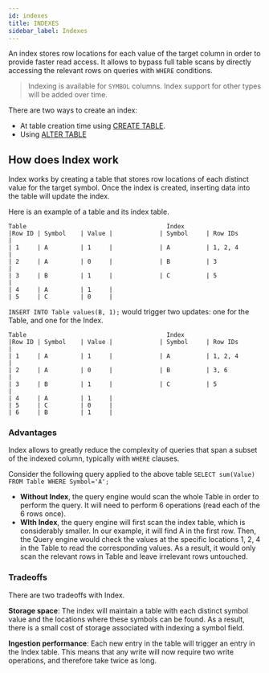 ```yaml
---
id: indexes
title: INDEXES
sidebar_label: Indexes
---
```


An index stores row locations for each value of the target column in order to provide faster read access.
It allows to bypass full table scans by directly accessing the relevant rows on queries with `WHERE` conditions.

> Indexing is available for `SYMBOL` columns. Index support for other types will be added over time.

There are two ways to create an index:
- At table creation time using  [CREATE TABLE](sqlCREATE.md#index).
- Using  [ALTER TABLE](sqlALTER.md#add-index-to-column) 

## How does Index work

Index works by creating a table that stores row locations of each distinct value for the target symbol. Once the index is created,
inserting data into the table will update the index.

Here is an example of a table and its index table.
```shell script
Table                                       Index
|Row ID | Symbol    | Value |             | Symbol     | Row IDs       |
| 1     | A         | 1     |             | A          | 1, 2, 4       |
| 2     | A         | 0     |             | B          | 3             |
| 3     | B         | 1     |             | C          | 5             |
| 4     | A         | 1     |
| 5     | C         | 0     |
```

`INSERT INTO Table values(B, 1);` would trigger two updates: one for the Table, and one for the Index.
```shell script
Table                                       Index
|Row ID | Symbol    | Value |             | Symbol     | Row IDs       |
| 1     | A         | 1     |             | A          | 1, 2, 4       |
| 2     | A         | 0     |             | B          | 3, 6          |
| 3     | B         | 1     |             | C          | 5             |
| 4     | A         | 1     |
| 5     | C         | 0     |
| 6     | B         | 1     |
```

### Advantages
Index allows to greatly reduce the complexity of queries that span a subset of the indexed column, typically with `WHERE` clauses.

Consider the following query applied to the above table `SELECT sum(Value) FROM Table WHERE Symbol='A';`
- **Without Index**, the query engine would scan the whole Table in order to perform the query. It will need to perform 6 operations
(read each of the 6 rows once).
- **WIth Index**, the query engine will first scan the index table, which is considerably smaller. In our example, it will find A 
in the first row. Then, the Query engine would check the values at the specific locations 1, 2, 4 in the Table to read the 
corresponding values. As a result, it would only scan the relevant rows in Table and leave irrelevant rows untouched. 

### Tradeoffs
There are two tradeoffs with Index. 

**Storage space**: The index will maintain a table with each distinct symbol value and the locations where these symbols can be found. As a result,
there is a small cost of storage associated with indexing a symbol field.

**Ingestion performance**: Each new entry in the table will trigger an entry in the Index table. This means that any
write will now require two write operations, and therefore take twice as long.


